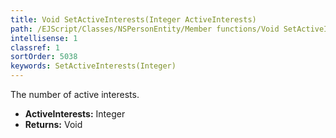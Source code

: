 ```yaml
---
title: Void SetActiveInterests(Integer ActiveInterests)
path: /EJScript/Classes/NSPersonEntity/Member functions/Void SetActiveInterests(Integer p_0)
intellisense: 1
classref: 1
sortOrder: 5038
keywords: SetActiveInterests(Integer)
---
```



The number of active interests.



* **ActiveInterests:** Integer
* **Returns:** Void


